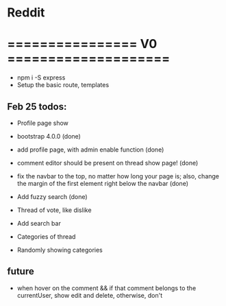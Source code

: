 # Reddit 

# ================ V0 ==================== #
* npm i -S express 
* Setup the basic route, templates

## Feb 25 todos:
* Profile page show 
* bootstrap 4.0.0 (done)
* add profile page, with admin enable function (done)
* comment editor should be present on thread show page! (done)
* fix the navbar to the top, no matter how long your page is; also, change the margin of the first element right below the navbar (done)
* Add fuzzy search (done)


* Thread of vote, like dislike
* Add search bar 
* Categories of thread
* Randomly showing categories


## future
* when hover on the comment && if that comment belongs to the currentUser, show edit and delete, otherwise, don't 
